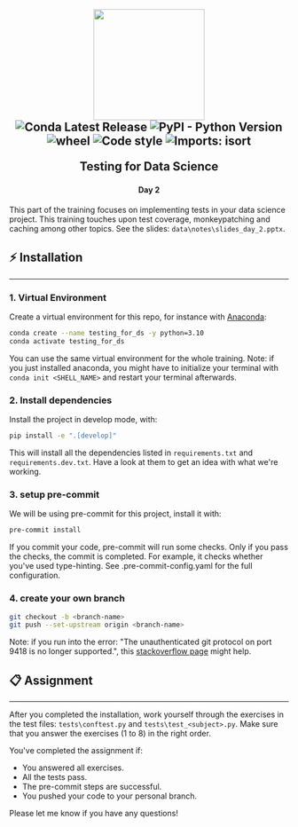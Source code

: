 <h2 align="center">

<img src="https://d1xdv7s0q9b0j6.cloudfront.net/static/images/logo.e2d3098a.2865948e8900.svg" width="200px"/><br/>
![Conda Latest Release](https://anaconda.org/conda-forge/pandas/badges/version.svg)
![PyPI - Python Version](https://img.shields.io/badge/python-3.10-blue)
![wheel](https://img.shields.io/badge/wheel-yes-green)
![Code style](https://img.shields.io/badge/Code_style-flake8-lightgrey)
![Imports: isort](https://img.shields.io/badge/%20imports-isort-%231674b1?style=flat)

Testing for Data Science</h2>

<h4 align="center">Day 2</h4>

This part of the training focuses on implementing tests in your data science project. This training touches upon test coverage,
monkeypatching and caching among other topics. See the slides: ```data\notes\slides_day_2.pptx```.

## ⚡ Installation

---
### 1. Virtual Environment

Create a virtual environment for this repo, for instance with [Anaconda](https://docs.anaconda.com/anaconda/install/):

```sh
conda create --name testing_for_ds -y python=3.10
conda activate testing_for_ds
```

You can use the same virtual environment for the whole training.
Note: if you just installed anaconda, you might have to initialize your terminal with ```conda init <SHELL_NAME>``` and restart your terminal afterwards.

### 2. Install dependencies

Install the project in develop mode, with:
   
```sh
pip install -e ".[develop]"
```
This will install all the dependencies listed in ```requirements.txt``` and ```requirements.dev.txt```. Have a look at them to get an idea with what we're working.

### 3. setup pre-commit

We will be using pre-commit for this project, install it with:

```sh
pre-commit install
```

If you commit your code, pre-commit will run some checks. Only if you pass the checks, the commit is completed.
For example, it checks whether you've used type-hinting. See .pre-commit-config.yaml for the full configuration.

### 4. create your own branch


```sh
git checkout -b <branch-name>
git push --set-upstream origin <branch-name>
```

Note: if you run into the error: "The unauthenticated git protocol on port 9418 is no longer supported.", this [stackoverflow page](https://stackoverflow.com/questions/70663523/the-unauthenticated-git-protocol-on-port-9418-is-no-longer-supported) might help.

## 📋 Assignment

---

After you completed the installation, work yourself through the exercises in the test files: ```tests\conftest.py``` and ```tests\test_<subject>.py```.
Make sure that you answer the exercises (1 to 8) in the right order.

You've completed the assignment if:
- You answered all exercises.
- All the tests pass.
- The pre-commit steps are successful.
- You pushed your code to your personal branch.

Please let me know if you have any questions!